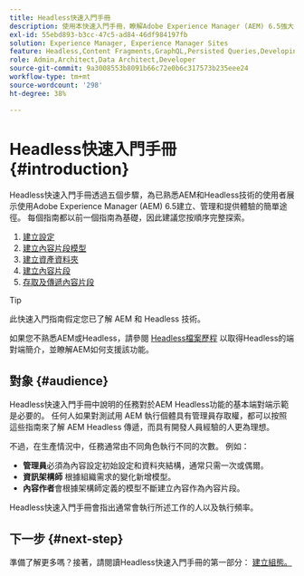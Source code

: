 ```yaml
---
title: Headless快速入門手冊
description: 使用本快速入門手冊，瞭解Adobe Experience Manager (AEM) 6.5強大的Headless功能的重要部分，例如內容模型、內容片段和GraphQL API。
exl-id: 55ebd893-b3cc-47c5-ad84-46df984197fb
solution: Experience Manager, Experience Manager Sites
feature: Headless,Content Fragments,GraphQL,Persisted Queries,Developing
role: Admin,Architect,Data Architect,Developer
source-git-commit: 9a3008553b8091b66c72e0b6c317573b235eee24
workflow-type: tm+mt
source-wordcount: '298'
ht-degree: 38%

---
```


# Headless快速入門手冊 {#introduction}

Headless快速入門手冊透過五個步驟，為已熟悉AEM和Headless技術的使用者展示使用Adobe Experience Manager (AEM) 6.5建立、管理和提供體驗的簡單途徑。 每個指南都以前一個指南為基礎，因此建議您按順序完整探索。

1. [建立設定](create-configuration.md)
1. [建立內容片段模型](create-content-model.md)
1. [建立資產資料夾](create-assets-folder.md)
1. [建立內容片段](create-content-fragment.md)
1. [存取及傳遞內容片段](create-api-request.md)

>[!TIP]
>
>此快速入門指南假定您已了解 AEM 和 Headless 技術。
>
>如果您不熟悉AEM或Headless，請參閱 [Headless檔案歷程](/help/journey-headless/overview.md) 以取得Headless的端對端簡介，並瞭解AEM如何支援該功能。

## 對象 {#audience}

Headless快速入門手冊中說明的任務對於AEM Headless功能的基本端對端示範是必要的。 任何人如果對測試用 AEM 執行個體具有管理員存取權，都可以按照這些指南來了解 AEM Headless 傳遞，而具有開發人員經驗的人更為理想。

不過，在生產情況中，任務通常由不同角色執行不同的次數。 例如：

* **管理員**&#x200B;必須為內容設定初始設定和資料夾結構，通常只需一次或偶爾。
* **資訊架構師** 根據組織需求的變化新增模型。
* **內容作者**&#x200B;會根據架構師定義的模型不斷建立內容作為內容片段。

Headless快速入門手冊會指出通常會執行所述工作的人以及執行頻率。

## 下一步 {#next-step}

準備了解更多嗎？接著，請閱讀Headless快速入門手冊的第一部分： [建立組態。](create-configuration.md)
